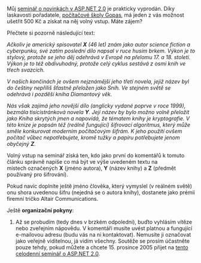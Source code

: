 <!-- dcterms:identifier = aspnetcz#66 -->
<!-- dcterms:title = Vyhrajte volný vstup na seminář o ASP.NET -->
<!-- dcterms:abstract = Můj seminář o novinkách v ASP.NET 2.0 je prakticky vyprodán. Díky laskavosti pořadatele, počítačové školy Gopas, má jeden z vás možnost ušetřit 500 Kč a získat na něj volný vstup. -->
<!-- np9:categoryId = 6 -->
<!-- x4w:category = Akce a události -->
<!-- np9:authorId = 1 -->
<!-- np9:authorEmail = michal.valasek@altairis.cz -->
<!-- dcterms:creator = Michal Altair Valášek -->
<!-- dcterms:created = 2005-12-08T00:56:16.243+01:00 -->
<!-- dcterms:dateAccepted = 2005-12-08T00:56:16.243+01:00 -->

Můj [seminář o novinkách v ASP.NET 2.0](/entry/article-20051203.aspx) je prakticky vyprodán. Díky laskavosti pořadatele, [počítačové školy Gopas](http://www.gopas.cz/), má jeden z vás možnost ušetřit 500 Kč a získat na něj volný vstup. Máte zájem?

Přečtete si pozorně následující text:

*Ačkoliv je americký spisovatel **X** (46 let) znám jako autor science fiction a cyberpunku, své zatím poslední dílo napsal v ruce husím brkem. Výkon je to stylový, protože se jeho děj odehrává v Evropě na přelomu 17. a 18. století. Výkon je to též obdivuhodný, protože celý cyklus sestává z osmi knih ve třech svazcích.*

*V našich končinách je ovšem nejznámější jeho třetí novela, jejíž název byl do češtiny nepříliš šťastně přeložen jako *Sníh*. Ve stejném světě se odehrává i pozděší kniha *Diamantový věk*.*

*Nás však zajímá jeho novější dílo (anglicky vydané poprve v roce 1999), bezmála tisícistránková novela **Y**. Její název by bylo možno volně přeložit jako *Kniha skrytých jmen* a napovídá, že tématem knihy je kryptografie. V této knize je popsán též (reálně fungující) šifrovací algoritmus, který může směle konkurovat moderním počítačovým šifrám. K jeho použití ovšem počítač vůbec nepotřebujete, kromě tužky a papíru potřebujete jenom obyčejný **Z**.*

Volný vstup na seminář získá ten, kdo jako první do komentářů k tomuto článku správně napíše co má být ve výše uvedeném textu na místech označených **X** (jméno autora), **Y** (název knihy) a **Z** (předmět používaný pro šifrování).

Pokud navíc doplníte ještě jméno člověka, který vymyslel (v reálném světě) onu shora uvedenou šifru (nejedná se o autora knihy), dostanete jako prémii firemní tričko Altair Communications.

Ještě **organizační pokyny**:

1.  Až se probudím (tedy dnes v brzkém odpoledni), buďto vyhlásím vítěze nebo zveřejním nápovědu. V komentáři musíte uvést platnou a fungující e-mailovou adresu (budu vás na ni kontaktovat). Nemusíte ji označovat jako veřejně viditelnou, já vidím všechny. Soutěže se prosím účastněte pouze tehdy, pokud můžete a chcete 15. prosince 2005 přijet na [tento celodenní seminář o ASP.NET 2.0](/entry/article-20051203.aspx).